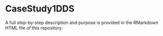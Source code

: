 # CaseStudy1DDS
A full step-by-step description and purpose is provided in the RMarkdown HTML file of this repository.
